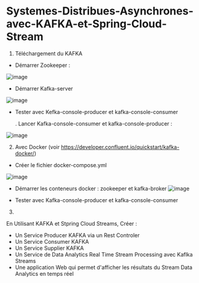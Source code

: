 # Systemes-Distribues-Asynchrones-avec-KAFKA-et-Spring-Cloud-Stream

1. Téléchargement du KAFKA 
- Démarrer Zookeeper :

![image](https://github.com/KhalidMHASNI/Systemes-Distribues-Asynchrones-avec-KAFKA-et-Spring-Cloud-Stream/assets/82038554/786d1722-3566-4c21-b267-e631371e71d8)

- Démarrer Kafka-server

![image](https://github.com/KhalidMHASNI/Systemes-Distribues-Asynchrones-avec-KAFKA-et-Spring-Cloud-Stream/assets/82038554/ddf36b7e-2daa-4da7-b911-c0fe100dfa6c)

- Tester avec Kefka-console-producer et kafka-console-consumer
  
  . Lancer Kafka-console-consumer et kafka-console-producer :
  
![image](https://github.com/KhalidMHASNI/Systemes-Distribues-Asynchrones-avec-KAFKA-et-Spring-Cloud-Stream/assets/82038554/0e6cec99-94a4-446f-80ac-9c02d12f0aa6)

2. Avec Docker (voir https://developer.confluent.io/quickstart/kafka-docker/)

 - Créer le fichier docker-compose.yml

![image](https://github.com/KhalidMHASNI/Systemes-Distribues-Asynchrones-avec-KAFKA-et-Spring-Cloud-Stream/assets/82038554/a22a9b95-cb8c-49dc-8a03-5593806092b0)

 - Démarrer les conteneurs docker : zookeeper et kafka-broker
 ![image](https://github.com/KhalidMHASNI/Systemes-Distribues-Asynchrones-avec-KAFKA-et-Spring-Cloud-Stream/assets/82038554/e59a92a9-0eec-482f-b1af-d68fe7aa04e5)

 
 - Tester avec Kafka-console-producer et kafka-console-consumer

3. 
En Utilisant KAFKA et Stpring Cloud Streams, Créer :
- Un Service Producer KAFKA via un Rest Controler
- Un Service Consumer KAFKA
- Un Service Supplier KAFKA
- Un Service de Data Analytics Real Time Stream Processing avec Kaflka Streams
- Une application Web qui permet d'afficher les résultats du Stream Data Analytics en temps réel

